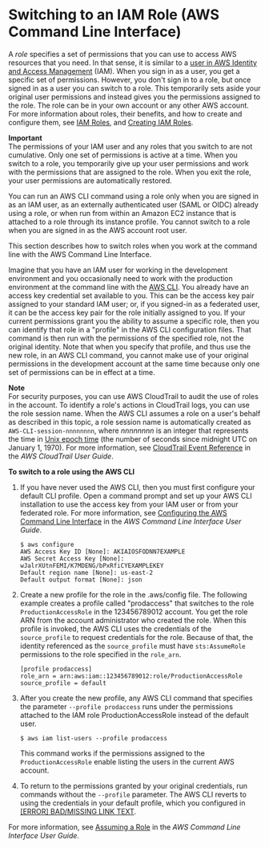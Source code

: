 # Switching to an IAM Role \(AWS Command Line Interface\)<a name="id_roles_use_switch-role-cli"></a>

A *role* specifies a set of permissions that you can use to access AWS resources that you need\. In that sense, it is similar to a [user in AWS Identity and Access Management](http://docs.aws.amazon.com/IAM/latest/UserGuide/id.html) \(IAM\)\. When you sign in as a user, you get a specific set of permissions\. However, you don't sign in to a role, but once signed in as a user you can switch to a role\. This temporarily sets aside your original user permissions and instead gives you the permissions assigned to the role\. The role can be in your own account or any other AWS account\. For more information about roles, their benefits, and how to create and configure them, see [IAM Roles](id_roles.md), and [Creating IAM Roles](id_roles_create.md)\.

**Important**  
The permissions of your IAM user and any roles that you switch to are not cumulative\. Only one set of permissions is active at a time\. When you switch to a role, you temporarily give up your user permissions and work with the permissions that are assigned to the role\. When you exit the role, your user permissions are automatically restored\.

You can run an AWS CLI command using a role only when you are signed in as an IAM user, as an externally authenticated user \(SAML or OIDC\) already using a role, or when run from within an Amazon EC2 instance that is attached to a role through its instance profile\. You cannot switch to a role when you are signed in as the AWS account root user\.

This section describes how to switch roles when you work at the command line with the AWS Command Line Interface\.

Imagine that you have an IAM user for working in the development environment and you occasionally need to work with the production environment at the command line with the [AWS CLI](http://aws.amazon.com/cli/)\. You already have an access key credential set available to you\. This can be the access key pair assigned to your standard IAM user; or, if you signed\-in as a federated user, it can be the access key pair for the role initially assigned to you\. If your current permissions grant you the ability to assume a specific role, then you can identify that role in a "profile" in the AWS CLI configuration files\. That command is then run with the permissions of the specified role, not the original identity\. Note that when you specify that profile, and thus use the new role, in an AWS CLI command, you cannot make use of your original permissions in the development account at the same time because only one set of permissions can be in effect at a time\.

**Note**  
For security purposes, you can use AWS CloudTrail to audit the use of roles in the account\. To identify a role's actions in CloudTrail logs, you can use the role session name\. When the AWS CLI assumes a role on a user's behalf as described in this topic, a role session name is automatically created as `AWS-CLI-session-nnnnnnnn`, where *nnnnnnnn* is an integer that represents the time in [Unix epoch time](http://wikipedia.org/wiki/Unix_time) \(the number of seconds since midnight UTC on January 1, 1970\)\. For more information, see [CloudTrail Event Reference](http://docs.aws.amazon.com/awscloudtrail/latest/userguide/eventreference.html) in the *AWS CloudTrail User Guide*\.

**To switch to a role using the AWS CLI**

1. If you have never used the AWS CLI, then you must first configure your default CLI profile\. Open a command prompt and set up your AWS CLI installation to use the access key from your IAM user or from your federated role\. For more information, see [Configuring the AWS Command Line Interface](http://docs.aws.amazon.com/cli/latest/userguide/cli-chap-getting-started.html#cli-quick-configuration) in the *AWS Command Line Interface User Guide*\.

   ```
   $ aws configure
   AWS Access Key ID [None]: AKIAIOSFODNN7EXAMPLE
   AWS Secret Access Key [None]: wJalrXUtnFEMI/K7MDENG/bPxRfiCYEXAMPLEKEY
   Default region name [None]: us-east-2
   Default output format [None]: json
   ```

1. Create a new profile for the role in the \.aws/config file\. The following example creates a profile called "prodaccess" that switches to the role `ProductionAccessRole` in the 123456789012 account\. You get the role ARN from the account administrator who created the role\. When this profile is invoked, the AWS CLI uses the credentials of the `source_profile` to request credentials for the role\. Because of that, the identity referenced as the `source_profile` must have `sts:AssumeRole` permissions to the role specified in the `role_arn`\.

   ```
   [profile prodaccess]
   role_arn = arn:aws:iam::123456789012:role/ProductionAccessRole
   source_profile = default
   ```

1. After you create the new profile, any AWS CLI command that specifies the parameter `--profile prodaccess` runs under the permissions attached to the IAM role ProductionAccessRole instead of the default user\.

   ```
   $ aws iam list-users --profile prodaccess
   ```

   This command works if the permissions assigned to the `ProductionAccessRole` enable listing the users in the current AWS account\.

1. To return to the permissions granted by your original credentials, run commands without the `--profile` parameter\. The AWS CLI reverts to using the credentials in your default profile, which you configured in [[ERROR] BAD/MISSING LINK TEXT](#step-configure-default)\.

For more information, see [Assuming a Role](http://docs.aws.amazon.com/cli/latest/userguide/cli-roles.html) in the *AWS Command Line Interface User Guide*\.